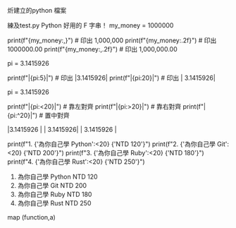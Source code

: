 炘建立的python 檔案

練及test.py
Python 好用的 F 字串！
my_money = 1000000

print(f"{my_money:,}")     # 印出 1,000,000
print(f"{my_money:.2f}")   # 印出 1000000.00
print(f"{my_money:,.2f}")  # 印出 1,000,000.00

pi = 3.1415926

print(f"|{pi:5}|")   # 印出 |3.1415926|
print(f"|{pi:20}|")  # 印出 |            3.1415926|

pi = 3.1415926

print(f"|{pi:<20}|")  # 靠左對齊
print(f"|{pi:>20}|")  # 靠右對齊
print(f"|{pi:^20}|")  # 置中對齊

|3.1415926           |
|           3.1415926|
|     3.1415926      |

print(f"1. {'為你自己學 Python':<20} {'NTD 120'}")
print(f"2. {'為你自己學 Git':<20} {'NTD 200'}")
print(f"3. {'為你自己學 Ruby':<20} {'NTD 180'}")
print(f"4. {'為你自己學 Rust':<20} {'NTD 250'}")

1. 為你自己學 Python         NTD 120
2. 為你自己學 Git            NTD 200
3. 為你自己學 Ruby           NTD 180
4. 為你自己學 Rust           NTD 250


map (function,a) 

